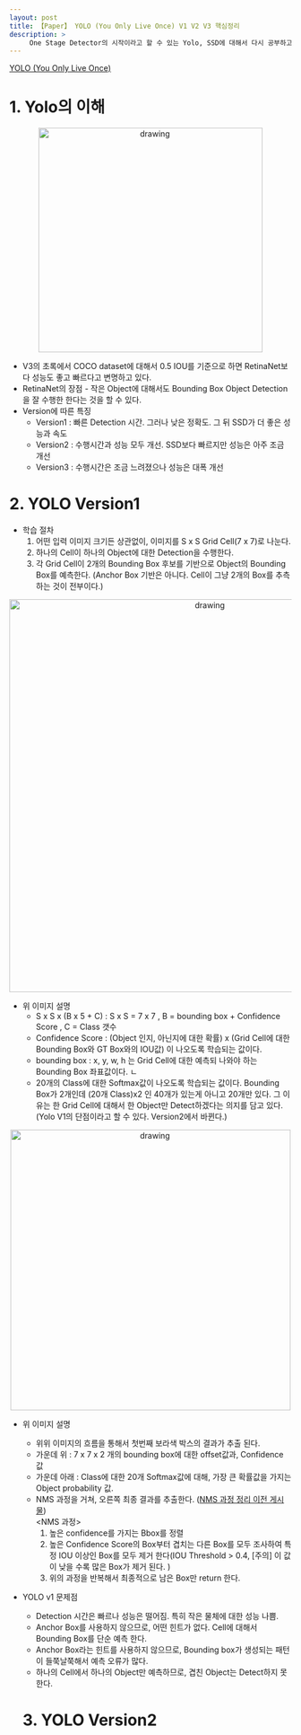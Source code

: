 ```yaml
---
layout: post
title: 【Paper】 YOLO (You Only Live Once) V1 V2 V3 핵심정리
description: >
     One Stage Detector의 시작이라고 할 수 있는 Yolo, SSD에 대해서 다시 공부하고 정리해본다.
---
```


[YOLO (You Only Live Once)](https://pjreddie.com/darknet/yolo/)

# 1. Yolo의 이해

<p align="center"><img src='https://user-images.githubusercontent.com/46951365/91861910-4c7ad280-eca8-11ea-9b4f-2fab4b4afdcc.png' alt='drawing' width='400'/></p>

- V3의 초록에서 COCO dataset에 대해서 0.5 IOU를 기준으로 하면 RetinaNet보다 성능도 좋고 빠르다고 변명하고 있다.
- RetinaNet의 장점 - 작은 Object에 대해서도 Bounding Box Object Detection을 잘 수행한 한다는 것을 할 수 있다.  
- Version에 따른 특징
     - Version1 : 빠른 Detection 시간. 그러나 낮은 정확도. 그 뒤 SSD가 더 좋은 성능과 속도
     - Version2 : 수행시간과 성능 모두 개선. SSD보다 빠르지만 성능은 아주 조금 개선
     - Version3 : 수행시간은 조금 느려졌으나 성능은 대폭 개선

# 2. YOLO Version1
- 학습 절차
     1. 어떤 입력 이미지 크기든 상관없이, 이미지를 S x S Grid Cell(7 x 7)로 나눈다. 
     2. 하나의 Cell이 하나의 Object에 대한 Detection을 수행한다. 
     3. 각 Grid Cell이 2개의 Bounding Box 후보를 기반으로 Object의 Bounding Box를 예측한다. (Anchor Box 기반은 아니다. Cell이 그냥 2개의 Box를 추측하는 것이 전부이다.)

<p align="center"><img src='https://user-images.githubusercontent.com/46951365/91864107-d2981880-ecaa-11ea-80f4-55a491e4d10f.png' alt='drawing' width='700'/></p>

- 위 이미지 설명
     - S x S x (B x 5 + C) : S x S = 7 x 7 , B = bounding box + Confidence Score , C = Class 갯수
     - Confidence Score : (Object 인지, 아닌지에 대한 확률) x (Grid Cell에 대한 Bounding Box와 GT Box와의 IOU값) 이 나오도록 학습되는 값이다. 
     - bounding box  : x, y, w, h 는 Grid Cell에 대한 예측되 나와야 하는 Bounding Box 좌표값이다. ㄴ
     - 20개의 Class에 대한 Softmax값이 나오도록 학습되는 값이다. Bounding Box가 2개인데 (20개 Class)x2 인 40개가 있는게 아니고 20개만 있다. 그 이유는 한 Grid Cell에 대해서 한 Object만 Detect하겠다는 의지를 담고 있다. (Yolo V1의 단점이라고 할 수 있다. Version2에서 바뀐다.)

<p align="center"><img src='https://user-images.githubusercontent.com/46951365/91865812-bd23ee00-ecac-11ea-8252-6c639d9457d5.png' alt='drawing' width='500'/></p>
 
- 위 이미지 설명
     - 위위 이미지의 흐름을 통해서 첫번째 보라색 박스의 결과가 추출 된다. 
     - 가운데 위 : 7 x 7 x 2 개의 bounding box에 대한 offset값과, Confidence 값
     - 가운데 아래 : Class에 대한 20개 Softmax값에 대해, 가장 큰 확률값을 가지는 Object probability 값.
     - NMS 과정을 거쳐, 오른쪽 최종 결과를 추출한다. ([NMS 과정 정리 이전 게시물](https://junha1125.github.io/artificial-intelligence/2020-08-10-detect,segmenta/#4-object-detection-%ED%95%84%EC%88%98-%EA%B5%AC%EC%84%B1-%EC%84%B1%EB%B6%84))  
          \<NMS 과정>
          1. 높은 confidence를 가지는 Bbox를 정렬
          2. 높은 Confidence Score의 Box부터 겹치는 다른 Box를 모두 조사하여 특정 IOU 이상인 Box를 모두 제거 한다(IOU Threshold > 0.4, [주의] 이 값이 낮을 수록 많은 Box가 제거 된다. )
          3. 위의 과정을 반복해서 최종적으로 남은 Box만 return 한다. 

- YOLO v1 문제점
     - Detection 시간은 빠르나 성능은 떨어짐. 특히 작은 물체에 대한 성능 나쁨.
     - Anchor Box를 사용하지 않으므로, 어떤 힌트가 없다. Cell에 대해서 Bounding Box를 단순 예측 한다. 
     - Anchor Box라는 힌트를 사용하지 않으므로, Bounding box가 생성되는 패턴이 들쭉날쭉해서 예측 오류가 많다. 
     - 하나의 Cell에서 하나의 Object만 예측하므로, 겹친 Object는 Detect하지 못한다. 

     # 3. YOLO Version2
     